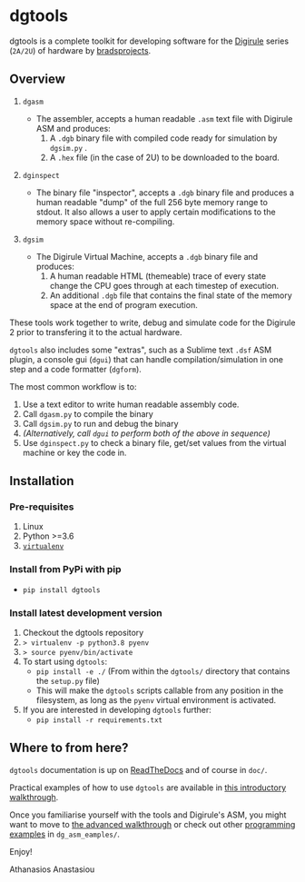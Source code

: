 # dgtools

dgtools is a complete toolkit for developing software for the [Digirule](https://bradsprojects.com/digirule2/) 
series (`2A/2U`) of hardware by [bradsprojects](https://bradsprojects.com).

## Overview

1. `dgasm`

   * The assembler, accepts a human readable `.asm` text file with Digirule ASM and 
     produces:
       1. A `.dgb` binary file with compiled code ready for simulation by `dgsim.py` .
       2. A `.hex` file (in the case of 2U) to be downloaded to the board.
   
2. `dginspect`

   * The binary file "inspector", accepts a `.dgb` binary file and produces a human readable 
     "dump" of the full 256 byte memory range to stdout. It also allows a user to apply certain 
     modifications to the memory space without re-compiling.
   
3. `dgsim`

   * The Digirule Virtual Machine, accepts a `.dgb` binary file and produces:
       1. A human readable HTML (themeable) trace of every state change the CPU goes through at each 
          timestep of execution.
       2. An additional `.dgb` file that contains the final state of the memory space at the end of 
          program execution.
               
These tools work together to write, debug and simulate code for the Digirule 2 prior to transfering it to the 
actual hardware. 

`dgtools` also includes some "extras", such as a Sublime text `.dsf` ASM plugin, a console gui (`dgui`) that can handle 
compilation/simulation in one step and a code formatter (`dgform`).

The most common workflow is to:

1. Use a text editor to write human readable assembly code.
2. Call `dgasm.py` to compile the binary
3. Call `dgsim.py` to run and debug the binary
4. *(Alternatively, call `dgui` to perform both of the above in sequence)*
5. Use `dginspect.py` to check a binary file, get/set values from the virtual machine or key the code in.


## Installation

### Pre-requisites

1. Linux
2. Python >=3.6
3. [`virtualenv`](https://pypi.org/project/virtualenv/)


### Install from PyPi with pip

* `pip install dgtools`


### Install latest development version  

1. Checkout the dgtools repository
2. `> virtualenv -p python3.8 pyenv`
3. `> source pyenv/bin/activate`
4. To start using `dgtools`:
     * `pip install -e ./` (From within the `dgtools/` directory that contains the `setup.py` file)
     * This will make the `dgtools` scripts callable from any position in the filesystem, as long as the 
       `pyenv` virtual environment is activated.
5. If you are interested in developing `dgtools` further: 
     * `pip install -r requirements.txt`


## Where to from here?

``dgtools`` documentation is up on [ReadTheDocs](https://dgtools.readthedocs.io/en/latest/) and of course
in ``doc/``.

Practical examples of how to use `dgtools` are available in 
[this introductory walkthrough](https://dgtools.readthedocs.io/en/latest/introductory_topics.html).

Once you familiarise yourself with the tools and Digirule's ASM, you might want to move to 
[the advanced walkthrough](https://dgtools.readthedocs.io/en/latest/advanced_topics.html) or 
check out other [programming examples](https://dgtools.readthedocs.io/en/latest/code_projects.html) 
in `dg_asm_eamples/`.

Enjoy!

Athanasios Anastasiou
